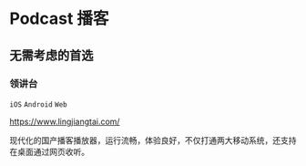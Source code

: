 # Podcast 播客

## 无需考虑的首选

### 领讲台

`iOS` `Android` `Web`

https://www.lingjiangtai.com/

现代化的国产播客播放器，运行流畅，体验良好，不仅打通两大移动系统，还支持在桌面通过网页收听。